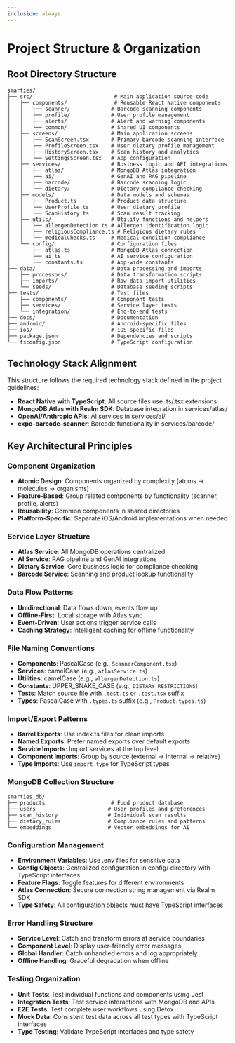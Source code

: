 ```yaml
---
inclusion: always
---
```


# Project Structure & Organization

## Root Directory Structure

```
smarties/
├── src/                          # Main application source code
│   ├── components/               # Reusable React Native components
│   │   ├── scanner/             # Barcode scanning components
│   │   ├── profile/             # User profile management
│   │   ├── alerts/              # Alert and warning components
│   │   └── common/              # Shared UI components
│   ├── screens/                 # Main application screens
│   │   ├── ScanScreen.tsx       # Primary barcode scanning interface
│   │   ├── ProfileScreen.tsx    # User dietary profile management
│   │   ├── HistoryScreen.tsx    # Scan history and analytics
│   │   └── SettingsScreen.tsx   # App configuration
│   ├── services/                # Business logic and API integrations
│   │   ├── atlas/               # MongoDB Atlas integration
│   │   ├── ai/                  # GenAI and RAG pipeline
│   │   ├── barcode/             # Barcode scanning logic
│   │   └── dietary/             # Dietary compliance checking
│   ├── models/                  # Data models and schemas
│   │   ├── Product.ts           # Product data structure
│   │   ├── UserProfile.ts       # User dietary profile
│   │   └── ScanHistory.ts       # Scan result tracking
│   ├── utils/                   # Utility functions and helpers
│   │   ├── allergenDetection.ts # Allergen identification logic
│   │   ├── religiousCompliance.ts # Religious dietary rules
│   │   └── medicalChecks.ts     # Medical condition compliance
│   └── config/                  # Configuration files
│       ├── atlas.ts             # MongoDB Atlas connection
│       ├── ai.ts                # AI service configuration
│       └── constants.ts         # App-wide constants
├── data/                        # Data processing and imports
│   ├── processors/              # Data transformation scripts
│   ├── imports/                 # Raw data import utilities
│   └── seeds/                   # Database seeding scripts
├── tests/                       # Test files
│   ├── components/              # Component tests
│   ├── services/                # Service layer tests
│   └── integration/             # End-to-end tests
├── docs/                        # Documentation
├── android/                     # Android-specific files
├── ios/                         # iOS-specific files
├── package.json                 # Dependencies and scripts
└── tsconfig.json                # TypeScript configuration
```

## Technology Stack Alignment

This structure follows the required technology stack defined in the project guidelines:
- **React Native with TypeScript**: All source files use .ts/.tsx extensions
- **MongoDB Atlas with Realm SDK**: Database integration in services/atlas/
- **OpenAI/Anthropic APIs**: AI services in services/ai/
- **expo-barcode-scanner**: Barcode functionality in services/barcode/

## Key Architectural Principles

### Component Organization
- **Atomic Design**: Components organized by complexity (atoms → molecules → organisms)
- **Feature-Based**: Group related components by functionality (scanner, profile, alerts)
- **Reusability**: Common components in shared directories
- **Platform-Specific**: Separate iOS/Android implementations when needed

### Service Layer Structure
- **Atlas Service**: All MongoDB operations centralized
- **AI Service**: RAG pipeline and GenAI integrations
- **Dietary Service**: Core business logic for compliance checking
- **Barcode Service**: Scanning and product lookup functionality

### Data Flow Patterns
- **Unidirectional**: Data flows down, events flow up
- **Offline-First**: Local storage with Atlas sync
- **Event-Driven**: User actions trigger service calls
- **Caching Strategy**: Intelligent caching for offline functionality

### File Naming Conventions
- **Components**: PascalCase (e.g., `ScannerComponent.tsx`)
- **Services**: camelCase (e.g., `atlasService.ts`)
- **Utilities**: camelCase (e.g., `allergenDetection.ts`)
- **Constants**: UPPER_SNAKE_CASE (e.g., `DIETARY_RESTRICTIONS`)
- **Tests**: Match source file with `.test.ts` or `.test.tsx` suffix
- **Types**: PascalCase with `.types.ts` suffix (e.g., `Product.types.ts`)

### Import/Export Patterns
- **Barrel Exports**: Use index.ts files for clean imports
- **Named Exports**: Prefer named exports over default exports
- **Service Imports**: Import services at the top level
- **Component Imports**: Group by source (external → internal → relative)
- **Type Imports**: Use `import type` for TypeScript types

### MongoDB Collection Structure
```
smarties_db/
├── products                     # Food product database
├── users                       # User profiles and preferences  
├── scan_history                # Individual scan results
├── dietary_rules               # Compliance rules and patterns
└── embeddings                  # Vector embeddings for AI
```

### Configuration Management
- **Environment Variables**: Use .env files for sensitive data
- **Config Objects**: Centralized configuration in config/ directory with TypeScript interfaces
- **Feature Flags**: Toggle features for different environments
- **Atlas Connection**: Secure connection string management via Realm SDK
- **Type Safety**: All configuration objects must have TypeScript interfaces

### Error Handling Structure
- **Service Level**: Catch and transform errors at service boundaries
- **Component Level**: Display user-friendly error messages
- **Global Handler**: Catch unhandled errors and log appropriately
- **Offline Handling**: Graceful degradation when offline

### Testing Organization
- **Unit Tests**: Test individual functions and components using Jest
- **Integration Tests**: Test service interactions with MongoDB and APIs
- **E2E Tests**: Test complete user workflows using Detox
- **Mock Data**: Consistent test data across all test types with TypeScript interfaces
- **Type Testing**: Validate TypeScript interfaces and type safety